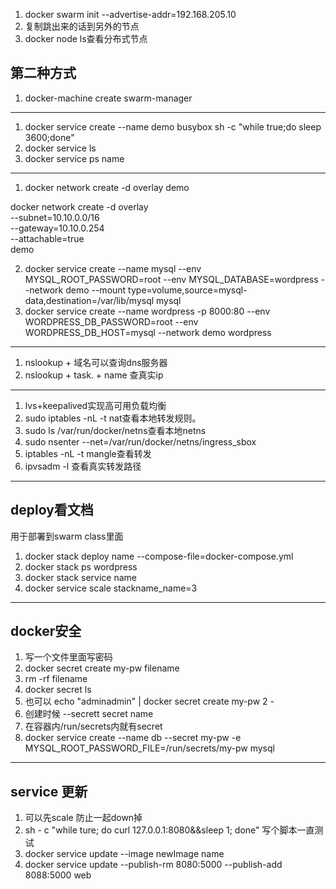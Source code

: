 1. docker swarm init --advertise-addr=192.168.205.10
2. 复制跳出来的话到另外的节点
3. docker node ls查看分布式节点

## 第二种方式
1. docker-machine create swarm-manager

---
1. docker service create --name demo busybox sh -c "while true;do sleep 3600;done"
2. docker service ls
3. docker service ps name
---
1. docker network create -d overlay demo



docker network create -d overlay \
  --subnet=10.10.0.0/16 \
  --gateway=10.10.0.254 \
  --attachable=true \
  demo


2. docker service create --name mysql --env MYSQL_ROOT_PASSWORD=root --env MYSQL_DATABASE=wordpress --network demo --mount type=volume,source=mysql-data,destination=/var/lib/mysql mysql
3. docker service create --name wordpress -p 8000:80 --env WORDPRESS_DB_PASSWORD=root --env WORDPRESS_DB_HOST=mysql --network demo wordpress 

---
1. nslookup + 域名可以查询dns服务器
2. nslookup + task. + name 查真实ip

---
1. lvs+keepalived实现高可用负载均衡
2. sudo iptables -nL -t nat查看本地转发规则。
3. sudo ls /var/run/docker/netns查看本地netns
4. sudo nsenter --net=/var/run/docker/netns/ingress_sbox
5. iptables -nL -t mangle查看转发
6. ipvsadm -l 查看真实转发路径

---
## deploy看文档
用于部署到swarm class里面  
1. docker stack deploy name --compose-file=docker-compose.yml
2. docker stack ps wordpress
3. docker stack service name
4. docker service scale stackname_name=3
---
## docker安全
1. 写一个文件里面写密码
2. docker secret create my-pw filename
3. rm -rf filename
4. docker secret ls
5. 也可以 echo "adminadmin" | docker secret create my-pw 2 - 
6. 创建时候 --secrett secret name
7. 在容器内/run/secrets内就有secret
8. docker service create --name db --secret my-pw -e MYSQL_ROOT_PASSWORD_FILE=/run/secrets/my-pw mysql

---
## service 更新
1. 可以先scale 防止一起down掉
2. sh - c "while ture; do curl 127.0.0.1:8080&&sleep 1; done" 写个脚本一直测试
3. docker service update --image newImage name
4. docker service update --publish-rm 8080:5000 --publish-add 8088:5000 web 
